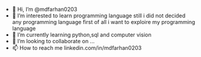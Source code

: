 - 👋 Hi, I’m @mdfarhan0203
- 👀 I’m interested to learn programming language still i did not decided any programming language first of all i want to exploire my programming language
- 🌱 I’m currently learning python,sql and computer vision
- 💞️ I’m looking to collaborate on ...
- 📫 How to reach me linkedin.com/in/mdfarhan0203

<!---
mdfarhan0203/mdfarhan0203 is a ✨ special ✨ repository because its `README.md` (this file) appears on your GitHub profile.
You can click the Preview link to take a look at your changes.
--->
